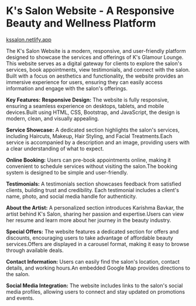 # K's Salon Website - A Responsive Beauty and Wellness Platform
[kssalon.netlify.app
](https://kssalon.netlify.app/)

The K's Salon Website is a modern, responsive, and user-friendly platform designed to showcase the services and offerings of K's Glamour Lounge. This website serves as a digital gateway for clients to explore the salon's services, book appointments, view testimonials, and connect with the salon. Built with a focus on aesthetics and functionality, the website provides an immersive experience for users, ensuring they can easily access information and engage with the salon's offerings.

**Key Features:**
**Responsive Design:**
The website is fully responsive, ensuring a seamless experience on desktops, tablets, and mobile devices.Built using HTML, CSS, Bootstrap, and JavaScript, the design is modern, clean, and visually appealing.

**Service Showcase:**
A dedicated section highlights the salon's services, including Haircuts, Makeup, Hair Styling, and Facial Treatments.Each service is accompanied by a description and an image, providing users with a clear understanding of what to expect.

**Online Booking:**
Users can pre-book appointments online, making it convenient to schedule services without visiting the salon.The booking system is designed to be simple and user-friendly.

**Testimonials:**
A testimonials section showcases feedback from satisfied clients, building trust and credibility.
Each testimonial includes a client's name, photo, and social media handle for authenticity.

**About the Artist:**
A personalized section introduces Karishma Bavkar, the artist behind K's Salon, sharing her passion and expertise.Users can view her resume and learn more about her journey in the beauty industry.

**Special Offers:**
The website features a dedicated section for offers and discounts, encouraging users to take advantage of affordable beauty services.Offers are displayed in a carousel format, making it easy to browse through available deals.

**Contact Information:**
Users can easily find the salon's location, contact details, and working hours.An embedded Google Map provides directions to the salon.

**Social Media Integration:**
The website includes links to the salon's social media profiles, allowing users to connect and stay updated on promotions and events.

